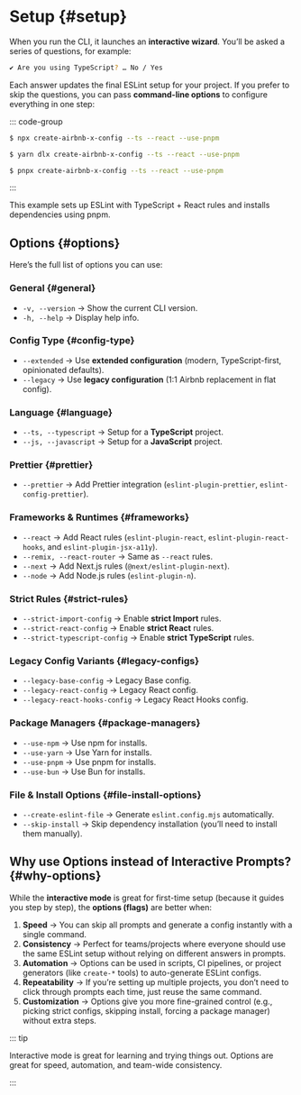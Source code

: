 # Setup {#setup}

When you run the CLI, it launches an **interactive wizard**.
You’ll be asked a series of questions, for example:

```bash
✔ Are you using TypeScript? … No / Yes
```

Each answer updates the final ESLint setup for your project. If you prefer to skip the questions, you can pass **command-line options** to configure everything in one step:

::: code-group

```sh [npm]
$ npx create-airbnb-x-config --ts --react --use-pnpm
```

```sh [yarn]
$ yarn dlx create-airbnb-x-config --ts --react --use-pnpm
```

```sh [pnpm]
$ pnpx create-airbnb-x-config --ts --react --use-pnpm
```

:::

This example sets up ESLint with TypeScript + React rules and installs dependencies using pnpm.

## Options {#options}

Here’s the full list of options you can use:

### General {#general}

- `-v, --version` → Show the current CLI version.
- `-h, --help` → Display help info.

### Config Type {#config-type}

- `--extended` → Use **extended configuration** (modern, TypeScript-first, opinionated defaults).
- `--legacy` → Use **legacy configuration** (1:1 Airbnb replacement in flat config).

### Language {#language}

- `--ts, --typescript` → Setup for a **TypeScript** project.
- `--js, --javascript` → Setup for a **JavaScript** project.

### Prettier {#prettier}

- `--prettier` → Add Prettier integration (`eslint-plugin-prettier`, `eslint-config-prettier`).

### Frameworks & Runtimes {#frameworks}

- `--react` → Add React rules (`eslint-plugin-react`, `eslint-plugin-react-hooks`, and `eslint-plugin-jsx-a11y`).
- `--remix, --react-router` → Same as `--react` rules.
- `--next` → Add Next.js rules (`@next/eslint-plugin-next`).
- `--node` → Add Node.js rules (`eslint-plugin-n`).

### Strict Rules {#strict-rules}

- `--strict-import-config` → Enable **strict Import** rules.
- `--strict-react-config` → Enable **strict React** rules.
- `--strict-typescript-config` → Enable **strict TypeScript** rules.

### Legacy Config Variants {#legacy-configs}

- `--legacy-base-config` → Legacy Base config.
- `--legacy-react-config` → Legacy React config.
- `--legacy-react-hooks-config` → Legacy React Hooks config.

### Package Managers {#package-managers}

- `--use-npm` → Use npm for installs.
- `--use-yarn` → Use Yarn for installs.
- `--use-pnpm` → Use pnpm for installs.
- `--use-bun` → Use Bun for installs.

### File & Install Options {#file-install-options}

- `--create-eslint-file` → Generate `eslint.config.mjs` automatically.
- `--skip-install` → Skip dependency installation (you’ll need to install them manually).

## Why use Options instead of Interactive Prompts? {#why-options}

While the **interactive mode** is great for first-time setup (because it guides you step by step), the **options (flags)** are better when:

1. **Speed** → You can skip all prompts and generate a config instantly with a single command.
2. **Consistency** → Perfect for teams/projects where everyone should use the same ESLint setup without relying on different answers in prompts.
3. **Automation** → Options can be used in scripts, CI pipelines, or project generators (like `create-*` tools) to auto-generate ESLint configs.
4. **Repeatability** → If you’re setting up multiple projects, you don’t need to click through prompts each time, just reuse the same command.
5. **Customization** → Options give you more fine-grained control (e.g., picking strict configs, skipping install, forcing a package manager) without extra steps.

::: tip

Interactive mode is great for learning and trying things out. Options are great for speed, automation, and team-wide consistency.

:::
